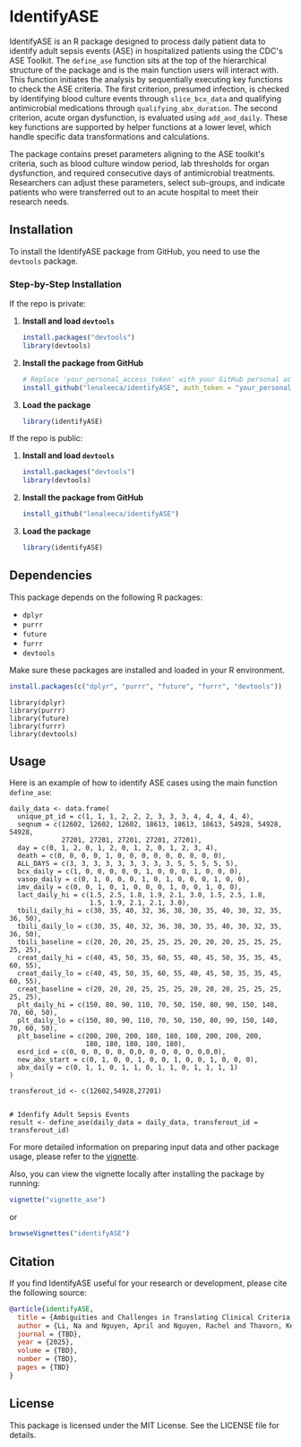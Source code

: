 # IdentifyASE

IdentifyASE is an R package designed to process daily patient data to identify adult sepsis events (ASE) in hospitalized patients using the CDC's ASE Toolkit. 
The `define_ase` function sits at the top of the hierarchical structure of the package and is the main function users will interact with. This function initiates the analysis by sequentially executing key functions to check the ASE criteria. 
The first criterion, presumed infection, is checked by identifying blood culture events through `slice_bcx_data` and qualifying antimicrobial medications through `qualifying_abx_duration`. 
The second criterion, acute organ dysfunction, is evaluated using `add_aod_daily`. These key functions are supported by helper functions at a lower level, which handle specific data transformations and calculations.

The package contains preset parameters aligning to the ASE toolkit's criteria, such as blood culture window period, lab thresholds for organ dysfunction, and required consecutive days of antimicrobial treatments.  
Researchers can adjust these parameters, select sub-groups, and indicate patients who were transferred out to an acute hospital to meet their research needs.

## Installation

To install the IdentifyASE package from GitHub, you need to use the `devtools` package. 

### Step-by-Step Installation

If the repo is private: 

1. **Install and load `devtools`**

    ```r
    install.packages("devtools")
    library(devtools)
    ```

2. **Install the package from GitHub**

    ```r
    # Replace 'your_personal_access_token' with your GitHub personal access token
    install_github("lenaleeca/identifyASE", auth_token = "your_personal_access_token")
    ```

3. **Load the package**

    ```r
    library(identifyASE)
    ```

If the repo is public:

1. **Install and load `devtools`**

    ```r
    install.packages("devtools")
    library(devtools)
    ```

2. **Install the package from GitHub**

    ```r
    install_github("lenaleeca/identifyASE")
    ```

3. **Load the package**

    ```r
    library(identifyASE)
    ```
    
## Dependencies

This package depends on the following R packages:

- `dplyr`
- `purrr`
- `future`
- `furrr`
- `devtools`

Make sure these packages are installed and loaded in your R environment.

```r
install.packages(c("dplyr", "purrr", "future", "furrr", "devtools"))
```
```{r}
library(dplyr)
library(purrr)
library(future)
library(furrr)
library(devtools)
```

## Usage

Here is an example of how to identify ASE cases using the main function `define_ase`:

```{r}
daily_data <- data.frame(
  unique_pt_id = c(1, 1, 1, 2, 2, 2, 3, 3, 3, 4, 4, 4, 4, 4),
  seqnum = c(12602, 12602, 12602, 18613, 18613, 18613, 54928, 54928, 54928, 
             27201, 27201, 27201, 27201, 27201),
  day = c(0, 1, 2, 0, 1, 2, 0, 1, 2, 0, 1, 2, 3, 4),
  death = c(0, 0, 0, 0, 1, 0, 0, 0, 0, 0, 0, 0, 0, 0),
  ALL_DAYS = c(3, 3, 3, 3, 3, 3, 3, 3, 3, 5, 5, 5, 5, 5),
  bcx_daily = c(1, 0, 0, 0, 0, 0, 1, 0, 0, 0, 1, 0, 0, 0),
  vasop_daily = c(0, 1, 0, 0, 0, 1, 0, 1, 0, 0, 0, 1, 0, 0),
  imv_daily = c(0, 0, 1, 0, 1, 0, 0, 0, 1, 0, 0, 1, 0, 0),
  lact_daily_hi = c(1.5, 2.5, 1.8, 1.9, 2.1, 3.0, 1.5, 2.5, 1.8, 
                    1.5, 1.9, 2.1, 2.1, 3.0),
  tbili_daily_hi = c(30, 35, 40, 32, 36, 38, 30, 35, 40, 30, 32, 35, 36, 50),
  tbili_daily_lo = c(30, 35, 40, 32, 36, 38, 30, 35, 40, 30, 32, 35, 36, 50),
  tbili_baseline = c(20, 20, 20, 25, 25, 25, 20, 20, 20, 25, 25, 25, 25, 25),
  creat_daily_hi = c(40, 45, 50, 35, 60, 55, 40, 45, 50, 35, 35, 45, 60, 55),
  creat_daily_lo = c(40, 45, 50, 35, 60, 55, 40, 45, 50, 35, 35, 45, 60, 55),
  creat_baseline = c(20, 20, 20, 25, 25, 25, 20, 20, 20, 25, 25, 25, 25, 25),
  plt_daily_hi = c(150, 80, 90, 110, 70, 50, 150, 80, 90, 150, 140, 70, 60, 50),
  plt_daily_lo = c(150, 80, 90, 110, 70, 50, 150, 80, 90, 150, 140, 70, 60, 50),
  plt_baseline = c(200, 200, 200, 180, 180, 180, 200, 200, 200, 
                   180, 180, 180, 180, 180),
  esrd_icd = c(0, 0, 0, 0, 0, 0,0, 0, 0, 0, 0, 0,0,0),
  new_abx_start = c(0, 1, 0, 0, 1, 0, 0, 1, 0, 0, 1, 0, 0, 0),
  abx_daily = c(0, 1, 1, 0, 1, 1, 0, 1, 1, 0, 1, 1, 1, 1)
)

transferout_id <- c(12602,54928,27201)


# Idenfify Adult Sepsis Events
result <- define_ase(daily_data = daily_data, transferout_id = transferout_id)
```

For more detailed information on preparing input data and other package usage, please refer to the [vignette](https://github.com/lenaleeca/identifyASE/blob/main/inst/doc/vignette_ase.html).

Also, you can view the vignette locally after installing the package by running:

```r
vignette("vignette_ase")
```

or 

```r
browseVignettes("identifyASE")
```

## Citation

If you find IdentifyASE useful for your research or development, please cite the following source:

```bibtex
@article{identifyASE,
  title = {Ambiguities and Challenges in Translating Clinical Criteria into Code: Insights from Coding the Adult Sepsis Event Toolkit},
  author = {Li, Na and Nguyen, April and Nguyen, Rachel and Thavorn, Kednapa and Ziegler, Jennifer and Dodek, Peter and Garland, Allan},
  journal = {TBD},  
  year = {2025},
  volume = {TBD},   
  number = {TBD},   
  pages = {TBD}   
}
```

## License

This package is licensed under the MIT License. See the LICENSE file for details.


